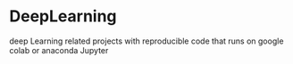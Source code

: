# DeepLearning
deep Learning related projects with reproducible code that runs on google colab or anaconda Jupyter
